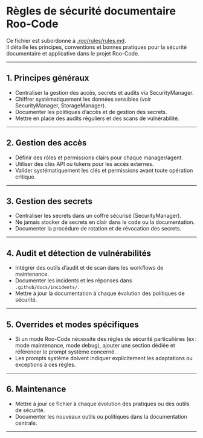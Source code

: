 # Règles de sécurité documentaire Roo-Code

Ce fichier est subordonné à [.roo/rules/rules.md](rules.md).  
Il détaille les principes, conventions et bonnes pratiques pour la sécurité documentaire et applicative dans le projet Roo-Code.

---

## 1. Principes généraux

- Centraliser la gestion des accès, secrets et audits via SecurityManager.
- Chiffrer systématiquement les données sensibles (voir SecurityManager, StorageManager).
- Documenter les politiques d’accès et de gestion des secrets.
- Mettre en place des audits réguliers et des scans de vulnérabilité.

---

## 2. Gestion des accès

- Définir des rôles et permissions clairs pour chaque manager/agent.
- Utiliser des clés API ou tokens pour les accès externes.
- Valider systématiquement les clés et permissions avant toute opération critique.

---

## 3. Gestion des secrets

- Centraliser les secrets dans un coffre sécurisé (SecurityManager).
- Ne jamais stocker de secrets en clair dans le code ou la documentation.
- Documenter la procédure de rotation et de révocation des secrets.

---

## 4. Audit et détection de vulnérabilités

- Intégrer des outils d’audit et de scan dans les workflows de maintenance.
- Documenter les incidents et les réponses dans `.github/docs/incidents/`.
- Mettre à jour la documentation à chaque évolution des politiques de sécurité.

---

## 5. Overrides et modes spécifiques

- Si un mode Roo-Code nécessite des règles de sécurité particulières (ex : mode maintenance, mode debug), ajouter une section dédiée et référencer le prompt système concerné.
- Les prompts système doivent indiquer explicitement les adaptations ou exceptions à ces règles.

---

## 6. Maintenance

- Mettre à jour ce fichier à chaque évolution des pratiques ou des outils de sécurité.
- Documenter les nouveaux outils ou politiques dans la documentation centrale.

---